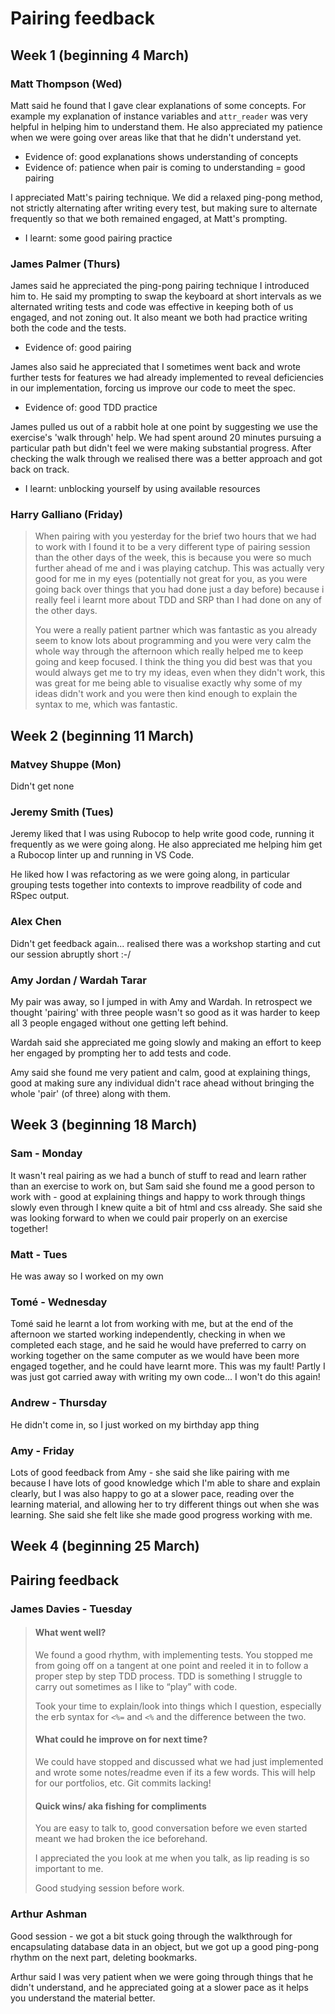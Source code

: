 # Pairing feedback

## Week 1 (beginning 4 March)

### Matt Thompson (Wed)

Matt said he found that I gave clear explanations of some concepts. For example my explanation of instance variables and `attr_reader` was very helpful in helping him to understand them. He also appreciated my patience when we were going over areas like that that he didn't understand yet.
- Evidence of: good explanations shows understanding of concepts
- Evidence of: patience when pair is coming to understanding = good pairing

I appreciated Matt's pairing technique. We did a relaxed ping-pong method, not strictly alternating after writing every test, but making sure to alternate frequently so that we both remained engaged, at Matt's prompting.
- I learnt: some good pairing practice

### James Palmer (Thurs)

James said he appreciated the ping-pong pairing technique I introduced him to. He said my prompting to swap the keyboard at short intervals as we alternated writing tests and code was effective in keeping both of us engaged, and not zoning out. It also meant we both had practice writing both the code and the tests.
- Evidence of: good pairing

James also said he appreciated that I sometimes went back and wrote further tests for features we had already implemented to reveal deficiencies in our implementation, forcing us improve our code to meet the spec.
- Evidence of: good TDD practice

James pulled us out of a rabbit hole at one point by suggesting we use the exercise's 'walk through' help. We had spent around 20 minutes pursuing a particular path but didn't feel we were making substantial progress. After checking the walk through we realised there was a better approach and got back on track.
- I learnt: unblocking yourself by using available resources

### Harry Galliano (Friday)

> When pairing with you yesterday for the brief two hours that we had to work with I found it to be a very different type of pairing session than the other days of the week, this is because you were so much further ahead of me and i was playing catchup. This was actually very good for me in my eyes (potentially not great for you, as you were going back over things that you had done just a day before) because i really feel i learnt more about TDD and SRP than I had done on any of the other days.
>
> You were a really patient partner which was fantastic as you already seem to know lots about programming and you were very calm the whole way through the afternoon which really helped me to keep going and keep focused. I think the thing you did best was that you would always get me to try my ideas, even when they didn't work, this was great for me being able to visualise exactly why some of my ideas didn't work and you were then kind enough to explain the syntax to me, which was fantastic.

## Week 2 (beginning 11 March)

### Matvey Shuppe (Mon)

Didn't get none

### Jeremy Smith (Tues)

Jeremy liked that I was using Rubocop to help write good code,  running it frequently as we were going along. He also appreciated me helping him get a Rubocop linter up and running in VS Code.

He liked how I was refactoring as we were going along, in particular grouping tests together into contexts to improve readbility of code and RSpec output.

### Alex Chen

Didn't get feedback again... realised there was a workshop starting and cut our session abruptly short :-/

### Amy Jordan / Wardah Tarar

My pair was away, so I jumped in with Amy and Wardah. In retrospect we thought 'pairing' with three people wasn't so good as it was harder to keep all 3 people engaged without one getting left behind.

Wardah said she appreciated me going slowly and making an effort to keep her engaged by prompting her to add tests and code.

Amy said she found me very patient and calm, good at explaining things, good at making sure any individual didn't race ahead without bringing the whole 'pair' (of three) along with them.

## Week 3 (beginning 18 March)

### Sam - Monday

It wasn't real pairing as we had a bunch of stuff to read and learn rather than an exercise to work on, but Sam said she found me a good person to work with - good at explaining things and happy to work through things slowly even through I knew quite a bit of html and css already. She said she was looking forward to when we could pair properly on an exercise together!

### Matt - Tues

He was away so I worked on my own

### Tomé - Wednesday

Tomé said he learnt a lot from working with me, but at the end of the afternoon we started working independently, checking in when we completed each stage, and he said he would have preferred to carry on working together on the same computer as we would have been more engaged together, and he could have learnt more. This was my fault! Partly I was just got carried away with writing my own code... I won't do this again!

### Andrew - Thursday

He didn't come in, so I just worked on my birthday app thing

### Amy - Friday

Lots of good feedback from Amy - she said she like pairing with me because I have lots of good knowledge which I'm able to share and explain clearly, but I was also happy to go at a slower pace, reading over the learning material, and allowing her to try different things out when she was learning. She said she felt like she made good progress working with me.

## Week 4 (beginning 25 March)

## <a name='pairing-feedback'>Pairing feedback</a>

### James Davies - Tuesday

> #### What went well?
>
> We found a good rhythm, with implementing tests. You stopped me from going off on a tangent at one point and reeled it in to follow a proper step by step TDD process. TDD is something I struggle to carry out sometimes as I like to “play” with code.
>
> Took your time to explain/look into things which I question, especially the erb syntax for `<%=` and `<%` and the difference between the two.
>
> #### What could he improve on for next time?
>
> We could have stopped and discussed what we had just implemented and wrote some notes/readme even if its a few words. This will help for our portfolios, etc. Git commits lacking!
> 
> #### Quick wins/ aka fishing for compliments
>
> You are easy to talk to, good conversation before we even started meant we had broken the ice beforehand.
>
> I appreciated the you look at me when you talk, as lip reading is so important to me.
>
> Good studying session before work.

### Arthur Ashman

Good session - we got a bit stuck going through the walkthrough for encapsulating database data in an object, but we got up a good ping-pong rhythm on the next part, deleting bookmarks.

Arthur said I was very patient when we were going through things that he didn't understand, and he appreciated going at a slower pace as it helps you understand the material better.